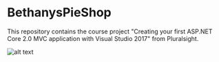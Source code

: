 # BethanysPieShop
This repository contains the course project "Creating your first ASP.NET Core 2.0 MVC application with Visual Studio 2017" from Pluralsight.

![alt text](https://i.imgur.com/rNfCrav.jpg)
